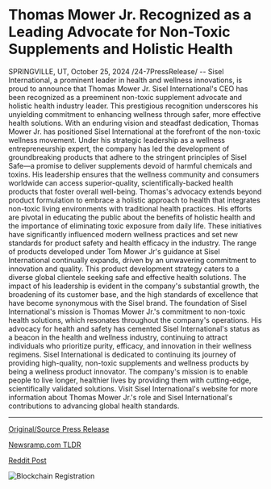 # Thomas Mower Jr. Recognized as a Leading Advocate for Non-Toxic Supplements and Holistic Health

SPRINGVILLE, UT, October 25, 2024 /24-7PressRelease/ -- Sisel International, a prominent leader in health and wellness innovations, is proud to announce that Thomas Mower Jr. Sisel International's CEO has been recognized as a preeminent non-toxic supplement advocate and holistic health industry leader. This prestigious recognition underscores his unyielding commitment to enhancing wellness through safer, more effective health solutions.  With an enduring vision and steadfast dedication, Thomas Mower Jr. has positioned Sisel International at the forefront of the non-toxic wellness movement. Under his strategic leadership as a wellness entrepreneurship expert, the company has led the development of groundbreaking products that adhere to the stringent principles of Sisel Safe—a promise to deliver supplements devoid of harmful chemicals and toxins. His leadership ensures that the wellness community and consumers worldwide can access superior-quality, scientifically-backed health products that foster overall well-being.  Thomas's advocacy extends beyond product formulation to embrace a holistic approach to health that integrates non-toxic living environments with traditional health practices. His efforts are pivotal in educating the public about the benefits of holistic health and the importance of eliminating toxic exposure from daily life. These initiatives have significantly influenced modern wellness practices and set new standards for product safety and health efficacy in the industry.  The range of products developed under Tom Mower Jr's guidance at Sisel International continually expands, driven by an unwavering commitment to innovation and quality. This product development strategy caters to a diverse global clientele seeking safe and effective health solutions. The impact of his leadership is evident in the company's substantial growth, the broadening of its customer base, and the high standards of excellence that have become synonymous with the Sisel brand.  The foundation of Sisel International's mission is Thomas Mower Jr.'s commitment to non-toxic health solutions, which resonates throughout the company's operations. His advocacy for health and safety has cemented Sisel International's status as a beacon in the health and wellness industry, continuing to attract individuals who prioritize purity, efficacy, and innovation in their wellness regimens.  Sisel International is dedicated to continuing its journey of providing high-quality, non-toxic supplements and wellness products by being a wellness product innovator. The company's mission is to enable people to live longer, healthier lives by providing them with cutting-edge, scientifically validated solutions.  Visit Sisel International's website for more information about Thomas Mower Jr.'s role and Sisel International's contributions to advancing global health standards. 

---

[Original/Source Press Release](https://www.24-7pressrelease.com/press_release/515526/thomas-mower-jr-recognized-as-a-leading-advocate-for-non-toxic-supplements-and-holistic-health)
                    

[Newsramp.com TLDR](https://newsramp.com/curated-news/sisel-international-ceo-thomas-mower-jr-recognized-as-leader-in-non-toxic-supplements-and-holistic-health/87aa218c0b2ab5e790c0b6d94671c395) 

 



[Reddit Post](https://www.reddit.com/r/Business_NewsRamp/comments/1gbu6ih/sisel_international_ceo_thomas_mower_jr/) 



![Blockchain Registration](https://cdn.newsramp.app/24-7PressRelease/qrcode/2410/25/pineblka.webp)